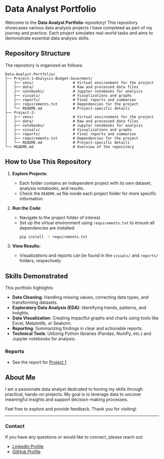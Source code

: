 # Data Analyst Portfolio

Welcome to the **Data Analyst Portfolio** repository! This repository showcases various data analysis projects I have completed as part of my journey and practice. Each project simulates real-world tasks and aims to demonstrate essential data analysis skills.

## Repository Structure

The repository is organized as follows:

```
Data-Analyst-Portfolio/
├── Project-1-Analysis-Budget-Goverment/
│   ├── venv/                  # Virtual environment for the project
│   ├── data/                  # Raw and processed data files
│   ├── notebooks/             # Jupyter notebooks for analysis
│   ├── visuals/               # Visualizations and graphs
│   ├── reports/               # Final reports and summaries
│   ├── requirements.txt       # Dependencies for the project
│   └── README.md              # Project-specific details
├── Project-2-
│   ├── venv/                  # Virtual environment for the project
│   ├── data/                  # Raw and processed data files
│   ├── notebooks/             # Jupyter notebooks for analysis
│   ├── visuals/               # Visualizations and graphs
│   ├── reports/               # Final reports and summaries
│   ├── requirements.txt       # Dependencies for the project
│   └── README.md              # Project-specific details
└── README.md                  # Overview of the repository
```

## How to Use This Repository

1. **Explore Projects**:
   - Each folder contains an independent project with its own dataset, analysis notebooks, and results.
   - Check the `README.md` file inside each project folder for more specific information.

2. **Run the Code**:
   - Navigate to the project folder of interest.
   - Set up the virtual environment using `requirements.txt` to ensure all dependencies are installed:
     ```bash
     pip install -r requirements.txt
     ```

3. **View Results**:
   - Visualizations and reports can be found in the `visuals/` and `reports/` folders, respectively.

## Skills Demonstrated

This portfolio highlights:

- **Data Cleaning**: Handling missing values, correcting data types, and transforming datasets.
- **Exploratory Data Analysis (EDA)**: Identifying trends, patterns, and insights.
- **Data Visualization**: Creating impactful graphs and charts using tools like Excel, Matplotlib, or Seaborn.
- **Reporting**: Summarizing findings in clear and actionable reports.
- **Technical Tools**: Utilizing Python libraries (Pandas, NumPy, etc.) and Jupyter notebooks for analysis.

### Reports

- See the report for [Project 1](https://github.com/vanbumi/Data-Analysis-Projects/blob/main/Project-1/reports/the-report.md)

## About Me

I am a passionate data analyst dedicated to honing my skills through practical, hands-on projects. My goal is to leverage data to uncover meaningful insights and support decision-making processes.

Feel free to explore and provide feedback. Thank you for visiting!

---

### Contact

If you have any questions or would like to connect, please reach out:

- [LinkedIn Profile](https://www.linkedin.com/in/widyobumi/)
- [GitHub Profile](https://github.com/vanbumi)


